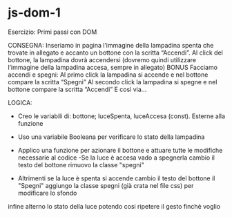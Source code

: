 # js-dom-1
Esercizio: Primi passi con DOM

CONSEGNA:
Inseriamo in pagina l’immagine della lampadina spenta che trovate in allegato e accanto un bottone con la scritta “Accendi”.
Al click del bottone, la lampadina dovrà accendersi (dovremo quindi utilizzare l’immagine della lampadina accesa, sempre in allegato)
BONUS
Facciamo accendi e spegni:
Al primo click la lampadina si accende e nel bottone compare la scritta “Spegni”
Al secondo click la lampadina si spegne e nel bottone compare la scritta “Accendi”
E così via...


LOGICA:
- Creo le variabili di: bottone; luceSpenta, luceAccesa (const). Esterne alla funzione 
- Uso una variabile Booleana per verificare lo stato della lampadina
- Applico una funzione per azionare il bottone e attuare tutte le modifiche necessarie al codice
-Se la luce è accesa vado a spegnerla 
 cambio il testo del bottone
 rimuovo la classe "spegni"

- Altrimenti se la luce è spenta si accende 
  cambio il testo del bottone il "Spegni"
  aggiungo la classe spegni (già crata nel file css) per modificare lo sfondo

infine alterno lo stato della luce potendo cosi ripetere il gesto finchè voglio